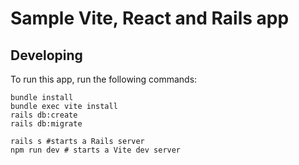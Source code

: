 # Sample Vite, React and Rails app


## Developing

To run this app, run the following commands:

```
bundle install
bundle exec vite install
rails db:create
rails db:migrate

rails s #starts a Rails server
npm run dev # starts a Vite dev server
```

